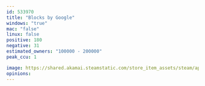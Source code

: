```yaml
---
id: 533970
title: "Blocks by Google"
windows: "true"
mac: "false"
linux: false
positive: 180
negative: 31
estimated_owners: "100000 - 200000"
peak_ccu: 1

image: https://shared.akamai.steamstatic.com/store_item_assets/steam/apps/533970/header.jpg?t=1507251190
opinions:
---
```

